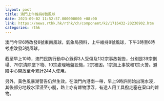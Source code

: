 ```yaml
---
layout: post
title: 澳門上午維持8號風球
date: 2023-09-02 11:52:57.000000000 +08:00
link: https://news.rthk.hk/rthk/ch/component/k2/1716432-20230902.htm
categories: rthk
---
```


澳門今早6時改發8號東南風球，氣象局預料，上午維持8號風球，下午3時至6時考慮改發3號風球。

截至早上10時，澳門民防行動中心錄得3人受傷及132宗事故報告，分別是39宗倒塌、79宗清除墜下物、10宗處理地盤設施，2宗被困，1宗海上事故和1宗火警。避險中心開放至今累計244人使用。

另外，黃色風暴潮警告仍然生效。在澳門內港南一帶，早上9時許開始出現水浸，其後部分地段水深浸至小腿，路上亦有雜物漂浮，有途人用工具撥走塞在渠口的雜物。
